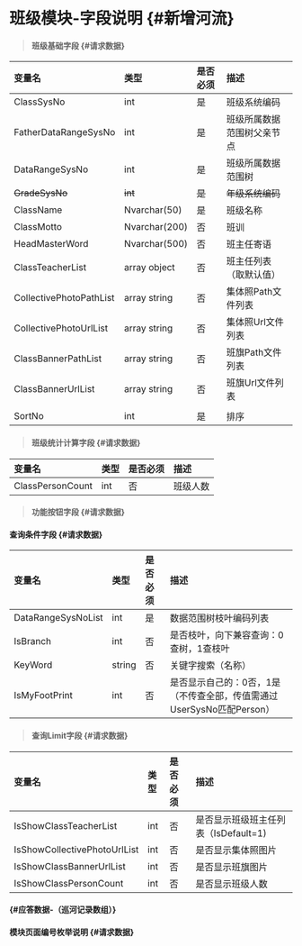 # 班级模块-字段说明 {#新增河流}

> #### 班级基础字段 {#请求数据}

| 变量名 | 类型 | 是否必须 | 描述 |
| :--- | :--- | :--- | :--- |
| ClassSysNo | int | 是 | 班级系统编码 |
| FatherDataRangeSysNo | int | 是 | 班级所属数据范围树父亲节点 |
| DataRangeSysNo | int | 是 | 班级所属数据范围树 |
| ~~GradeSysNo~~ | ~~int~~ | ~~是~~ | ~~年级系统编码~~ |
| ClassName | Nvarchar\(50\) | 是 | 班级名称 |
| ClassMotto | Nvarchar\(200\) | 否 | 班训 |
| HeadMasterWord | Nvarchar\(500\) | 否 | 班主任寄语 |
| ClassTeacherList | array object | 否 | 班主任列表（取默认值） |
| CollectivePhotoPathList | array string | 否 | 集体照Path文件列表 |
| CollectivePhotoUrlList | array string | 否 | 集体照Url文件列表 |
| ClassBannerPathList | array string | 否 | 班旗Path文件列表 |
| ClassBannerUrlList | array string | 否 | 班旗Url文件列表 |
|  |  |  |  |
| SortNo| int | 是 | 排序|

> #### 班级统计计算字段 {#请求数据}

| 变量名 | 类型 | 是否必须 | 描述 |
| :--- | :--- | :--- | :--- |
| ClassPersonCount | int | 否 | 班级人数 |

> #### 功能按钮字段 {#请求数据}

#### 查询条件字段 {#请求数据}

| 变量名 | 类型 | 是否必须 | 描述 |
| :--- | :--- | :--- | :--- |
| DataRangeSysNoList | int | 是 | 数据范围树枝叶编码列表 |
| IsBranch | int | 否 | 是否枝叶，向下兼容查询：0查树，1查枝叶 |
| KeyWord | string | 否 | 关键字搜索（名称） |
| IsMyFootPrint | int | 否 | 是否显示自己的：0否，1是（不传查全部，传值需通过UserSysNo匹配Person） |

> #### 查询Limit字段 {#请求数据}

| 变量名 | 类型 | 是否必须 | 描述 |
| :--- | :--- | :--- | :--- |
| IsShowClassTeacherList | int | 否 | 是否显示班级班主任列表（IsDefault=1\) |
| IsShowCollectivePhotoUrlList | int | 否 | 是否显示集体照图片 |
| IsShowClassBannerUrlList | int | 否 | 是否显示班旗图片 |
| IsShowClassPersonCount | int | 否 | 是否显示班级人数 |

####  {#应答数据-（巡河记录数组）}

#### 模块页面编号枚举说明 {#请求数据}




